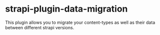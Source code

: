 # strapi-plugin-data-migration

This plugin allows you to migrate your content-types as well as their data between different strapi versions.
